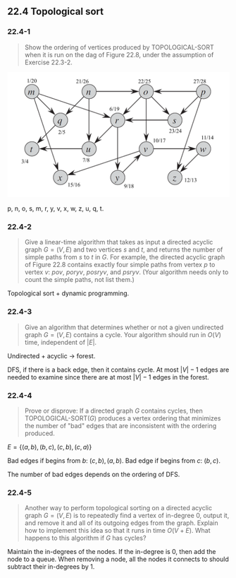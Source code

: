 ## 22.4 Topological sort

### 22.4-1

> Show the ordering of vertices produced by TOPOLOGICAL-SORT when it is run on the dag of Figure 22.8, under the assumption of Exercise 22.3-2.

![](./img/22.4-1_1.png)

p, n, o, s, m, r, y, v, x, w, z, u, q, t.

### 22.4-2

> Give a linear-time algorithm that takes as input a directed acyclic graph $G = (V, E)$ and two vertices $s$ and $t$, and returns the number of simple paths from $s$ to $t$ in $G$. For example, the directed acyclic graph of Figure 22.8 contains exactly four simple paths from vertex $p$ to vertex $v$: $pov$, $poryv$, $posryv$, and $psryv$. (Your algorithm needs only to count the simple paths, not list them.)

Topological sort + dynamic programming.

### 22.4-3

> Give an algorithm that determines whether or not a given undirected graph $G = (V, E)$ contains a cycle. Your algorithm should run in $O(V)$ time, independent of $|E|$.

Undirected + acyclic -> forest.

DFS, if there is a back edge, then it contains cycle. At most $|V| - 1$ edges are needed to examine since there are at most $|V| - 1$ edges in the forest.

### 22.4-4
 
> Prove or disprove: If a directed graph $G$ contains cycles, then TOPOLOGICAL-SORT$(G)$ produces a vertex ordering that minimizes the number of "bad" edges that are inconsistent with the ordering produced.

$E = \{ (a, b), (b, c), (c, b), (c, a) \}$

Bad edges if begins from $b$: $(c, b), (a, b)$.
Bad edge if begins from $c$: $(b, c)$.

The number of bad edges depends on the ordering of DFS.

### 22.4-5

> Another way to perform topological sorting on a directed acyclic graph $G = (V, E)$ is to repeatedly find a vertex of in-degree $0$, output it, and remove it and all of its outgoing edges from the graph. Explain how to implement this idea so that it runs in time $O(V + E)$. What happens to this algorithm if $G$ has cycles?

Maintain the in-degrees of the nodes. If the in-degree is 0, then add the node to a queue. When removing a node, all the nodes it connects to should subtract their in-degrees by 1.
